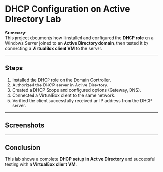 # DHCP Configuration on Active Directory Lab

**Summary:**  
This project documents how I installed and configured the **DHCP role** on a Windows Server joined to an **Active Directory domain**, then tested it by connecting a **VirtualBox client VM** to the server.

---

## Steps
1. Installed the DHCP role on the Domain Controller.  
2. Authorized the DHCP server in Active Directory.  
3. Created a DHCP Scope and configured options (Gateway, DNS).  
4. Connected a VirtualBox client to the same network.  
5. Verified the client successfully received an IP address from the DHCP server.  

---

## Screenshots

---

## Conclusion
This lab shows a complete **DHCP setup in Active Directory** and successful testing with a **VirtualBox client VM**.
